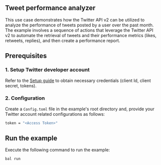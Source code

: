 ## Tweet performance analyzer

This use case demonstrates how the Twitter API v2 can be utilized to analyze the performance of tweets posted by a user over the past month. The example involves a sequence of actions that leverage the Twitter API v2 to automate the retrieval of tweets and their performance metrics (likes, retweets, replies), and then create a performance report.

## Prerequisites

### 1. Setup Twitter developer account

Refer to the [Setup guide](https://central.ballerina.io/ballerinax/twitter/latest#setup-guide) to obtain necessary credentials (client Id, client secret, tokens).

### 2. Configuration

Create a `Config.toml` file in the example's root directory and, provide your Twitter account related configurations as follows:

```bash
token = "<Access Token>"
```

## Run the example

Execute the following command to run the example:

```bash
bal run
```